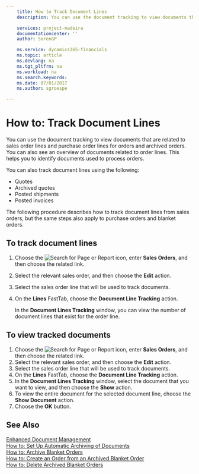 ```yaml
---
    title: How to Track Document Lines
    description: You can use the document tracking to view documents that are related to sales order lines and purchase order lines for orders and archived orders. You can also see an overview of documents related to order lines.

    services: project-madeira 
    documentationcenter: ''
    author: SorenGP

    ms.service: dynamics365-financials
    ms.topic: article
    ms.devlang: na
    ms.tgt_pltfrm: na
    ms.workload: na
    ms.search.keywords:
    ms.date: 07/01/2017
    ms.author: sgroespe

---
```

# How to: Track Document Lines
You can use the document tracking to view documents that are related to sales order lines and purchase order lines for orders and archived orders. You can also see an overview of documents related to order lines. This helps you to identify documents used to process orders.  

You can also track document lines using the following:  

- Quotes  
- Archived quotes  
- Posted shipments  
- Posted invoices  

The following procedure describes how to track document lines from sales orders, but the same steps also apply to purchase orders and blanket orders.  

## To track document lines  

1.  Choose the ![Search for Page or Report](../../media/ui-search/search_small.png "Search for Page or Report icon") icon, enter **Sales Orders**, and then choose the related link.  
2.  Select the relevant sales order, and then choose the **Edit** action.  
3.  Select the sales order line that will be used to track documents.  
4.  On the **Lines** FastTab, choose the **Document Line Tracking** action.  

    In the **Document Lines Tracking** window, you can view the number of document lines that exist for the order line.  

## To view tracked documents  

1.  Choose the ![Search for Page or Report](../../media/ui-search/search_small.png "Search for Page or Report icon") icon, enter **Sales Orders**, and then choose the related link.  
2.  Select the relevant sales order, and then choose the **Edit** action.  
3.  Select the sales order line that will be used to track documents.  
4.  On the **Lines** FastTab, choose the **Document Line Tracking** action.  
5.  In the **Document Lines Tracking** window, select the document that you want to view, and then choose the **Show** action.  
6.  To view the entire document for the selected document line, choose the **Show Document** action.  
7.  Choose the **OK** button.  

## See Also  
 [Enhanced Document Management](enhanced-document-management.md)   
 [How to: Set Up Automatic Archiving of Documents](how-to-set-up-automatic-archiving-of-documents.md)   
 [How to: Archive Blanket Orders](how-to-archive-blanket-orders.md)   
 [How to: Create an Order from an Archived Blanket Order](how-to-create-an-order-from-an-archived-blanket-order.md)   
 [How to: Delete Archived Blanket Orders](how-to-delete-archived-blanket-orders.md)
